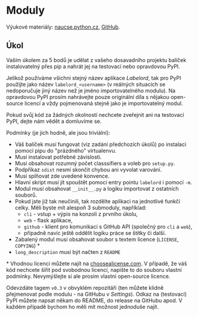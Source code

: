 Moduly
======

Výukové materiály:
[naucse.python.cz](http://naucse.python.cz/2017/mipyt-zima/intro/distribution/),
[GitHub](https://github.com/pyvec/naucse.python.cz/tree/master/lessons/intro/distribution).

Úkol
----

Vaším úkolem za 5 bodů je udělat z vašeho dosavadního projektu balíček
instalovatelný přes pip a nahrát jej na testovací nebo opravdovou PyPI.

Jelikož používáme všichni stejný název aplikace *Labelord*, tak pro PyPI
použijte jako název `labelord_<username>` (v reálných situacích se
nedoporučuje jiný název než je jméno importovatelného modulu). Na
opravdovou PyPI prosím nahrávejte pouze originální díla s nějakou
open-source licencí a vždy pojmenovaná stejně jako je importovatelný modul.

Pokud svůj kód za žádných okolností nechcete zveřejnit ani na testovací PyPI,
dejte nám vědět a domluvíme se.

Podmínky (je jich hodně, ale jsou triviální):

 * Váš balíček musí fungovat (viz zadání předchozích úkolů) po instalaci pomocí pipu do "prázdného" virtualenvu.
 * Musí instalovat potřebné závislosti.
 * Musí obsahovat rozumný počet classsifiers a voleb pro `setup.py`.
 * Podpříkaz `sdist` nesmí skončit chybou ani vyvolat varování.
 * Musí splňovat zde uvedené konvence.
 * Hlavní skript musí jít spouštět pomocí entry pointu `labelord` i pomocí `-m`.
 * Modul musí obsahovat `__init__.py` a logiku importovat z ostatních souborů.
 * Pokud jste již tak neučinili, tak rozdělte aplikaci na jednotlivé
   funkčí celky. Měli byste mít alespoň 3 submoduly, například:
   * `cli` - vstup + výpis na konzoli z prvního úkolu,
   * `web` - flask aplikace,
   * `github` - klient pro komunikaci s GitHub API (společný pro `cli` a
   `web`),
   * případně navíc ještě oddělit logiku práce se štítky či další.
 * Zabalený modul musí obsahovat soubor s textem licence (`LICENSE`, `COPYING`) \*
 * `long_description` musí být načten z `README`

\* Vhodnou licenci můžete najít na [choosealicense.com].
V případě, že váš kód nechcete šířit pod svobodnou licencí,
napište to do souboru vlastní podmínky. Nevymýšlejte si ale prosím vlastní
open-source licence.

[choosealicense.com]: http://choosealicense.com/

Odevzdáte tagem `v0.3` v obvyklém repozitáři
(ten můžete klidně přejmenovat podle modulu - na GitHubu v *Settings*).
Odkaz na (testovací) PyPI můžete napsat někam do README, do release na GitHubu apod.
V každém případě bychom ho měli mít možnost jednoduše najít.
